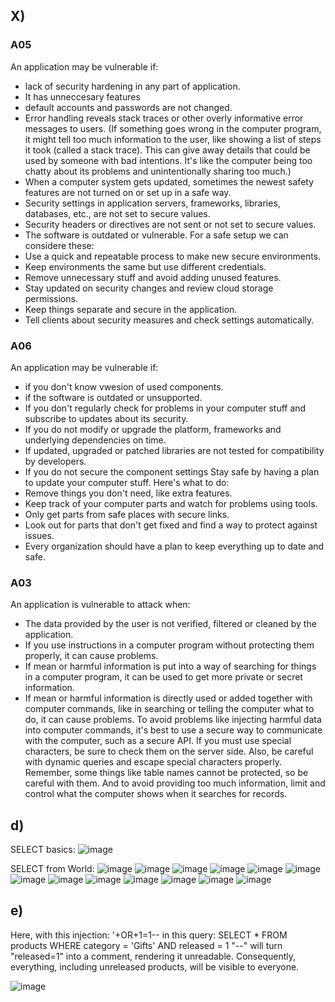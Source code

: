 ## X)
### A05
An application may be vulnerable if:
- lack of security hardening in any part of application.
- It has unneccesary features
- default accounts and passwords are not changed.
- Error handling reveals stack traces or other overly informative error messages to users. (If something goes wrong in the computer program, it might tell too much information to the user, like showing a list of steps it took (called a stack trace). This can give away details that could be used by someone with bad intentions. It's like the computer being too chatty about its problems and unintentionally sharing too much.)
- When a computer system gets updated, sometimes the newest safety features are not turned on or set up in a safe way.
- Security settings in application servers, frameworks, libraries, databases, etc., are not set to secure values.
- Security headers or directives are not sent or not set to secure values.
- The software is outdated or vulnerable.
For a safe setup we can considere these:
- Use a quick and repeatable process to make new secure environments.
- Keep environments the same but use different credentials.
- Remove unnecessary stuff and avoid adding unused features.
- Stay updated on security changes and review cloud storage permissions.
- Keep things separate and secure in the application.
- Tell clients about security measures and check settings automatically.

 ### A06
  An application may be vulnerable if:
  - if you don't know vwesion of used components.
  - if the software is outdated or unsupported.
  - If you don't regularly check for problems in your computer stuff and subscribe to updates about its security.
  - If you do not modify or upgrade the platform, frameworks and underlying dependencies on time.
  - If updated, upgraded or patched libraries are not tested for compatibility by developers.
  - If you do not secure the component settings
Stay safe by having a plan to update your computer stuff. Here's what to do:
  - Remove things you don't need, like extra features.
  - Keep track of your computer parts and watch for problems using tools.
  - Only get parts from safe places with secure links.
  - Look out for parts that don't get fixed and find a way to protect against issues.
  - Every organization should have a plan to keep everything up to date and safe.

### A03
 An application is vulnerable to attack when:
 - The data provided by the user is not verified, filtered or cleaned by the application.
 - If you use instructions in a computer program without protecting them properly, it can cause problems.
 - If mean or harmful information is put into a way of searching for things in a computer program, it can be used to get more private or secret information.
 - If mean or harmful information is directly used or added together with computer commands, like in searching or telling the computer what to do, it can cause problems.
To avoid problems like injecting harmful data into computer commands, it's best to use a secure way to communicate with the computer, such as a secure API. If you must use special characters, be sure to check them on the server side. Also, be careful with dynamic queries and escape special characters properly. Remember, some things like table names cannot be protected, so be careful with them. And to avoid providing too much information, limit and control what the computer shows when it searches for records.

## d)
 SELECT basics:
![image](https://github.com/KianaMo/Information-security-HW/assets/103313085/327eabc2-9631-4dd7-96bc-f9b41bd83fd1)

SELECT from World:
![image](https://github.com/KianaMo/Information-security-HW/assets/103313085/d8260512-d2ec-47a1-94be-d25cdb936722)
![image](https://github.com/KianaMo/Information-security-HW/assets/103313085/4a6f776a-d35a-4482-ac65-fde92a1c925e)
![image](https://github.com/KianaMo/Information-security-HW/assets/103313085/e5e3f1e6-3b63-48be-9640-034b6b18b25e)
![image](https://github.com/KianaMo/Information-security-HW/assets/103313085/0573caa4-fbab-4194-ae6c-52b7756b3641)
![image](https://github.com/KianaMo/Information-security-HW/assets/103313085/6d9e56ac-04c7-4ff8-ae6f-6154f8d51df5)
![image](https://github.com/KianaMo/Information-security-HW/assets/103313085/482119bc-49ef-4d48-bd59-222397242394)
![image](https://github.com/KianaMo/Information-security-HW/assets/103313085/ae483819-188e-44ff-980a-2cf515728861)
![image](https://github.com/KianaMo/Information-security-HW/assets/103313085/822bae13-fc5f-4b74-b302-b91c5d0aaa9a)
![image](https://github.com/KianaMo/Information-security-HW/assets/103313085/1c5ce0d5-a174-483f-a4ab-a01735c48114)
![image](https://github.com/KianaMo/Information-security-HW/assets/103313085/93cc7597-c58c-48f9-a222-97379ca37091)
![image](https://github.com/KianaMo/Information-security-HW/assets/103313085/e288bdea-20d7-442d-9034-67ca2f2cb401)
![image](https://github.com/KianaMo/Information-security-HW/assets/103313085/2685ae68-4788-4e02-a299-c2527f5f3a03)
![image](https://github.com/KianaMo/Information-security-HW/assets/103313085/34cfeb61-407d-4620-8e56-43e578f1a197)

## e)
Here, with this injection: '+OR+1=1-- in this query: SELECT * FROM products WHERE category = 'Gifts' AND released = 1 "--" will turn "released=1" into a comment, rendering it unreadable. Consequently, everything, including unreleased products, will be visible to everyone.

![image](https://github.com/KianaMo/Information-security-HW/assets/103313085/9329a61b-a268-4bb7-8ac4-bdb47dd96aeb)
















​




